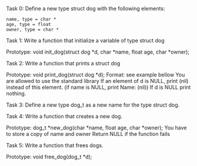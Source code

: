 Task 0:
Define a new type struct dog with the following elements:

	name, type = char *
	age, type = float
	owner, type = char *

Task 1:
Write a function that initialize a variable of type struct dog

Prototype: void init_dog(struct dog *d, char *name, float age, char *owner);

Task 2:
Write a function that prints a struct dog

Prototype: void print_dog(struct dog *d);
Format: see example bellow
You are allowed to use the standard library
If an element of d is NULL, print (nil) instead of this element. (if name is NULL, print Name: (nil))
	If d is NULL print nothing.

Task 3:
Define a new type dog_t as a new name for the type struct dog.

Task 4:
Write a function that creates a new dog.

Prototype: dog_t *new_dog(char *name, float age, char *owner);
You have to store a copy of name and owner
Return NULL if the function fails

Task 5:
Write a function that frees dogs.

Prototype: void free_dog(dog_t *d);
